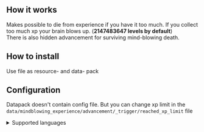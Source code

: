## How it works
Makes possible to die from experience if you have it too much. If you collect too much xp your brain blows up. (**2147483647 levels by default**)\
There is also hidden advancement for surviving mind-blowing death.

## How to install
Use file as resource- and data- pack

## Configuration
Datapack doesn't contain config file. But you can change xp limit in the 
```data/mindblowing_experience/advancement/_trigger/reached_xp_limit```
 file


<details>
<summary>Supported languages</summary>

- English (US)
- [Крысиный перевод (Где?)](https://modrinth.com/resourcepack/rat-translation)
- Русский (Россия)
- Русскiй дореформенный (Россiйская имперiя)

</details>

